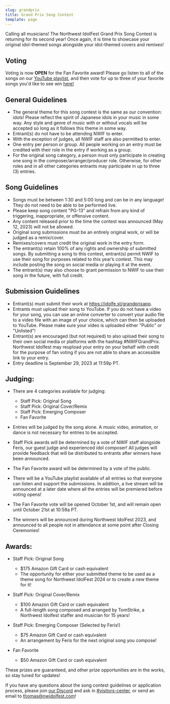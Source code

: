 ```yaml
---
slug: grandprix
title: Grand Prix Song Contest
template: page
---
```

Calling all musicians! The Northwest IdolFest Grand Prix Song Contest is returning for its second year! Once again, it is time to showcase your original 
idol-themed songs alongside your idol-themed covers and remixes!

## V﻿oting

Voting is now **OPEN** for the Fan Favorite award! Please go listen to all of the songs on our [YouTube playlist,](https://www.youtube.com/playlist?list=PL_rc9TOYSWfFadGGtISUTkEZodSRQANfC) and then vote for up to three of your favorite songs you'd like to see win [here!](https://idolfe.st/grandprixvote)

## General Guidelines

* The general theme for this song contest is the same as our convention: idols! Please reflect the spirit of Japanese idols in your music in some way. Any style and genre of music with or without vocals will be accepted so long as it follows this theme in some way.
* Entrant(s) do not have to be attending NWIF to enter. 
* With the exception of judges, all NWIF staff are also permitted to enter.
* One entry per person or group. All people working on an entry must be credited with their role in the entry if working as a group.
* For the original song category, a person must only participate in creating one song in the composer/arranger/producer role. Otherwise, for other roles and in all other categories entrants may participate in up to three (3) entries.

## Song Guidelines

* Songs must be between 1:30 and 5:00 long and can be in any language! They do not need to be able to be performed live.
* Please keep song content "PG-13" and refrain from any kind of triggering, inappropriate, or offensive content.
* Any content released prior to the time the contest was announced (May 12, 2023) will not be allowed.
* Original song submissions must be an entirely original work, or will be judged as a remix/cover.
* Remixes/covers must credit the original work in the entry form.
* The entrant(s) retain 100% of any rights and ownership of submitted songs. By submitting a song to this contest, entrant(s) permit NWIF to use their song for purposes related to this year’s contest. This may include posting the song on social media or playing it at the event.
* The entrant(s) may also choose to grant permission to NWIF to use their song in the future, with full credit.

## Submission Guidelines

* Entrant(s) must submit their work at https://idolfe.st/grandprixapp.
* Entrants must upload their song to YouTube. If you do not have a video for your song, you can use an online converter to convert your audio file to a video file with an image of your choice, which can then be uploaded to YouTube. Please make sure your video is uploaded either "Public" or "Unlisted"!
* Entrant(s) are encouraged (but not required) to also upload their song to their own social media or platforms with the hashtag #NWIFGrandPrix. Northwest Idolfest may reupload your entry on your behalf with credit for the purpose of fan voting if you are not able to share an accessible link to your entry.
* Entry deadline is September 29, 2023 at 11:59p PT.

## Judging:

* There are 4 categories available for judging:

  * Staff Pick: Original Song
  * Staff Pick: Original Cover/Remix
  * Staff Pick: Emerging Composer
  * Fan Favorite
* Entries will be judged by the song alone. A music video, animation, or dance is not necessary for entries to be accepted.
* Staff Pick awards will be determined by a vote of NWIF staff alongside Feris, our guest judge and experienced idol composer! All judges will provide feedback that will be distributed to entrants after winners have been announced.
* The Fan Favorite award will be determined by a vote of the public.
* There will be a YouTube playlist available of all entries so that everyone can listen and support the submissions. In addition, a live stream will be announced at a later date where all the entries will be premiered before voting opens!
* The Fan Favorite vote will be opened October 1st, and will remain open until October 21st at 10:59a PT.
* The winners will be announced during Northwest IdolFest 2023, and announced to all people not in attendance at some point after Closing Ceremonies!

## Awards:

* Staff Pick: Original Song

  * $175 Amazon Gift Card or cash equivalent
  * The opportunity for either your submitted theme to be used as a theme song for Northwest IdolFest 2024 or to create a new theme for it!
* Staff Pick: Original Cover/Remix

  * $100 Amazon Gift Card or cash equivalent
  * A full-length song composed and arranged by TomStrike, a Northwest Idolfest staffer and musician for 15 years!
* Staff Pick: Emerging Composer (Selected by Feris!)

  * $75 Amazon Gift Card or cash equivalent
  * An arrangement by Feris for the next original song you compose!
* Fan Favorite

  * $50 Amazon Gift Card or cash equivalent

These prizes are guaranteed, and other prize opportunities are in the works, so stay tuned for updates!

If you have any questions about the song contest guidelines or application process, please join [our Discord](https://discord.gg/h5yJbXgTgE)
and ask in [\#visitors-center](https://discordapp.com/channels/857780787599900684/866833137752080414), or send an email to 
thomas@nwidolfest.com!